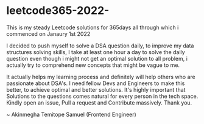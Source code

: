 # leetcode365-2022-
This is my steady Leetcode solutions for 365days all through which i commenced on Janaury 1st 2022

I decided to push myself to solve a DSA question daily, to improve my data structures solving skills, I take at least one hour a day to solve the daily question even though i might not get an optimal solution to all problem, i actually try to comprehend new concepts that might be vague to me.

It actually helps my learning process and definitely will help others who are passionate about DSA's.
I need fellow Devs and Engineers to make this better, to achieve optimal and better solutions. It's highly important that Solutions to the questions comes natural for every person in the tech space.
Kindly open an issue, Pull a request and Contribute massively.
Thank you.

~ Akinmegha Temitope Samuel
  (Frontend Engineer)
